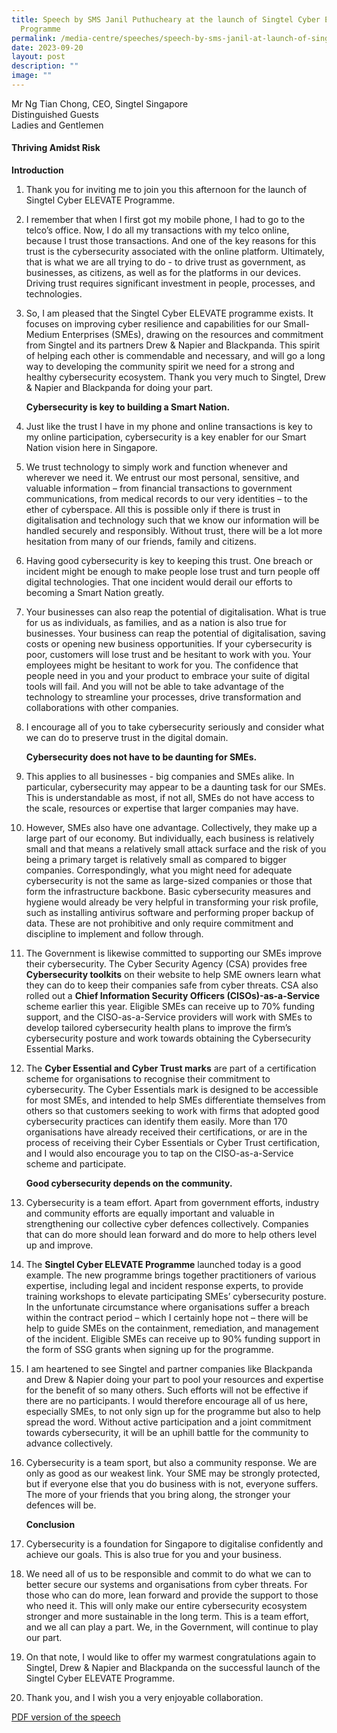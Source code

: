 ```yaml
---
title: Speech by SMS Janil Puthucheary at the launch of Singtel Cyber Elevate
  Programme
permalink: /media-centre/speeches/speech-by-sms-janil-at-launch-of-singtel-cyber-elevate-programme/
date: 2023-09-20
layout: post
description: ""
image: ""
---
```

Mr Ng Tian Chong, CEO, Singtel Singapore\
Distinguished Guests\
Ladies and Gentlemen

#### Thriving Amidst Risk
**Introduction**

1.	Thank you for inviting me to join you this afternoon for the launch of Singtel Cyber ELEVATE Programme. 

2.	I remember that when I first got my mobile phone, I had to go to the telco’s office. Now, I do all my transactions with my telco online, because I trust those transactions. And one of the key reasons for this trust is the cybersecurity associated with the online platform. Ultimately, that is what we are all trying to do - to drive trust as government, as businesses, as citizens, as well as for the platforms in our devices. Driving trust requires significant investment in people, processes, and technologies. 

3.	So, I am pleased that the Singtel Cyber ELEVATE programme exists. It focuses on improving cyber resilience and capabilities for our Small-Medium Enterprises (SMEs), drawing on the resources and commitment from Singtel and its partners Drew & Napier and Blackpanda. This spirit of helping each other is commendable and necessary, and will go a long way to developing the community spirit we need for a strong and healthy cybersecurity ecosystem. Thank you very much to Singtel, Drew & Napier and Blackpanda for doing your part. 

    **Cybersecurity is key to building a Smart Nation.**

4.	Just like the trust I have in my phone and online transactions is key to my online participation, cybersecurity is a key enabler for our Smart Nation vision here in Singapore. 

5.	We trust technology to simply work and function whenever and wherever we need it. We entrust our most personal, sensitive, and valuable information – from financial transactions to government communications, from medical records to our very identities – to the ether of cyberspace. All this is possible only if there is trust in digitalisation and technology such that we know our information will be handled securely and responsibly. Without trust, there will be a lot more hesitation from many of our friends, family and citizens. 

6.	Having good cybersecurity is key to keeping this trust. One breach or incident might be enough to make people lose trust and turn people off digital technologies. That one incident would derail our efforts to becoming a Smart Nation greatly.

7.	Your businesses can also reap the potential of digitalisation. What is true for us as individuals, as families, and as a nation is also true for businesses. Your business can reap the potential of digitalisation, saving costs or opening new business opportunities. If your cybersecurity is poor, customers will lose trust and be hesitant to work with you. Your employees might be hesitant to work for you. The confidence that people need in you and your product to embrace your suite of digital tools will fail. And you will not be able to take advantage of the technology to streamline your processes, drive transformation and collaborations with other companies. 

8.	I encourage all of you to take cybersecurity seriously and consider what we can do to preserve trust in the digital domain.  

    **Cybersecurity does not have to be daunting for SMEs.**

9.	This applies to all businesses - big companies and SMEs alike. In particular, cybersecurity may appear to be a daunting task for our SMEs. This is understandable as most, if not all, SMEs do not have access to the scale, resources or expertise that larger companies may have. 
 
10.	However, SMEs also have one advantage. Collectively, they make up a large part of our economy. But individually, each business is relatively small and that means a relatively small attack surface and the risk of you being a primary target is relatively small as compared to bigger companies. Correspondingly, what you might need for adequate cybersecurity is not the same as large-sized companies or those that form the infrastructure backbone. Basic cybersecurity measures and hygiene would already be very helpful in transforming your risk profile, such as installing antivirus software and performing proper backup of data. These are not prohibitive and only require commitment and discipline to implement and follow through.

11.	The Government is likewise committed to supporting our SMEs improve their cybersecurity. The Cyber Security Agency (CSA) provides free **Cybersecurity toolkits** on their website to help SME owners learn what they can do to keep their companies safe from cyber threats. CSA also rolled out a **Chief Information Security Officers (CISOs)-as-a-Service** scheme earlier this year. Eligible SMEs can receive up to 70% funding support, and the CISO-as-a-Service providers will work with SMEs to develop tailored cybersecurity health plans to improve the firm’s cybersecurity posture and work towards obtaining the Cybersecurity Essential Marks. 

12.	The **Cyber Essential and Cyber Trust marks** are part of a certification scheme for organisations to recognise their commitment to cybersecurity. The Cyber Essentials mark is designed to be accessible for most SMEs, and intended to help SMEs differentiate themselves from others so that customers seeking to work with firms that adopted good cybersecurity practices can identify them easily. More than 170 organisations have already received their certifications, or are in the process of receiving their Cyber Essentials or Cyber Trust certification, and I would also encourage you to tap on the CISO-as-a-Service scheme and participate.

    **Good cybersecurity depends on the community.** 

13.	Cybersecurity is a team effort. Apart from government efforts, industry and community efforts are equally important and valuable in strengthening our collective cyber defences collectively. Companies that can do more should lean forward and do more to help others level up and improve.

14.	The **Singtel Cyber ELEVATE Programme** launched today is a good example. The new programme brings together practitioners of various expertise, including legal and incident response experts, to provide training workshops to elevate participating SMEs’ cybersecurity posture. In the unfortunate circumstance where organisations suffer a breach within the contract period – which I certainly hope not – there will be help to guide SMEs on the containment, remediation, and management of the incident. Eligible SMEs can receive up to 90% funding support in the form of SSG grants when signing up for the programme.

15.	I am heartened to see Singtel and partner companies like Blackpanda and Drew & Napier doing your part to pool your resources and expertise for the benefit of so many others. Such efforts will not be effective if there are no participants. I would therefore encourage all of us here, especially SMEs, to not only sign up for the programme but also to help spread the word. Without active participation and a joint commitment towards cybersecurity, it will be an uphill battle for the community to advance collectively. 

16.	Cybersecurity is a team sport, but also a community response. We are only as good as our weakest link. Your SME may be strongly protected, but if everyone else that you do business with is not, everyone suffers. The more of your friends that you bring along, the stronger your defences will be. 

    **Conclusion** 

17.	Cybersecurity is a foundation for Singapore to digitalise confidently and achieve our goals. This is also true for you and your business. 

18.	We need all of us to be responsible and commit to do what we can to better secure our systems and organisations from cyber threats. For those who can do more, lean forward and provide the support to those who need it. This will only make our entire cybersecurity ecosystem stronger and more sustainable in the long term. This is a team effort, and we all can play a part. We, in the Government, will continue to play our part. 

19.	On that note, I would like to offer my warmest congratulations again to Singtel, Drew & Napier and Blackpanda on the successful launch of the Singtel Cyber ELEVATE Programme. 

20.	Thank you, and I wish you a very enjoyable collaboration.

[PDF version of the speech](/files/Speeches%202023/speech%20by%20sms%20janil%20puthucheary%20at%20the%20launch%20of%20singtel%20cyber%20elevate%20programme%20on%2020%20sep%202023.pdf)